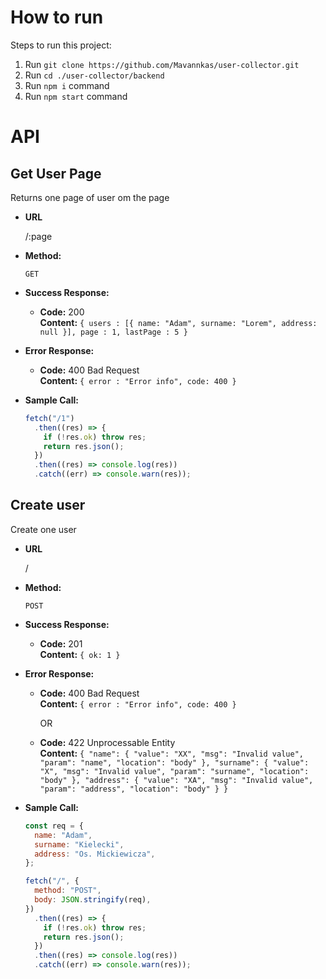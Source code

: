 # How to run

Steps to run this project:

1. Run `git clone https://github.com/Mavannkas/user-collector.git`
2. Run `cd ./user-collector/backend`
3. Run `npm i` command
4. Run `npm start` command

# API

## **Get User Page**

Returns one page of user om the page

- **URL**

  /:page

- **Method:**

  `GET`

- **Success Response:**

  - **Code:** 200 <br />
    **Content:** `{ users : [{ name: "Adam", surname: "Lorem", address: null }], page : 1, lastPage : 5 }`

- **Error Response:**

  - **Code:** 400 Bad Request <br />
    **Content:** `{ error : "Error info", code: 400 }`

- **Sample Call:**

  ```javascript
  fetch("/1")
    .then((res) => {
      if (!res.ok) throw res;
      return res.json();
    })
    .then((res) => console.log(res))
    .catch((err) => console.warn(res));
  ```

## **Create user**

Create one user

- **URL**

  /

- **Method:**

  `POST`

- **Success Response:**

  - **Code:** 201 <br />
    **Content:** `{ ok: 1 }`

- **Error Response:**

  - **Code:** 400 Bad Request <br />
    **Content:** `{ error : "Error info", code: 400 }`

    OR

  - **Code:** 422 Unprocessable Entity <br />
    **Content:** `{ "name": { "value": "XX", "msg": "Invalid value", "param": "name", "location": "body" }, "surname": { "value": "X", "msg": "Invalid value", "param": "surname", "location": "body" }, "address": { "value": "XA", "msg": "Invalid value", "param": "address", "location": "body" } }`

- **Sample Call:**

  ```javascript
  const req = {
    name: "Adam",
    surname: "Kielecki",
    address: "Os. Mickiewicza",
  };
  
  fetch("/", {
    method: "POST",
    body: JSON.stringify(req),
  })
    .then((res) => {
      if (!res.ok) throw res;
      return res.json();
    })
    .then((res) => console.log(res))
    .catch((err) => console.warn(res));
  ```
